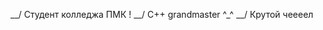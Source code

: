 __/ Студент колледжа ПМК !
__/ C++ grandmaster ^_^
__/ Крутой чеееел

<!---
k11sann/k11sann is a ✨ special ✨ repository because its `README.md` (this file) appears on your GitHub profile.
You can click the Preview link to take a look at your changes.
--->
